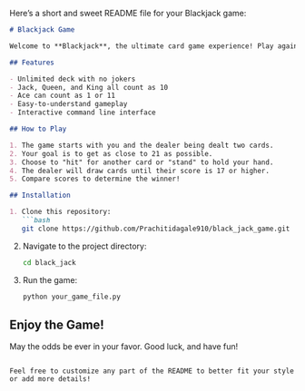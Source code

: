 Here’s a short and sweet README file for your Blackjack game:

```markdown
# Blackjack Game

Welcome to **Blackjack**, the ultimate card game experience! Play against the dealer and try to get as close to 21 as possible without going over.

## Features

- Unlimited deck with no jokers
- Jack, Queen, and King all count as 10
- Ace can count as 1 or 11
- Easy-to-understand gameplay
- Interactive command line interface

## How to Play

1. The game starts with you and the dealer being dealt two cards.
2. Your goal is to get as close to 21 as possible.
3. Choose to "hit" for another card or "stand" to hold your hand.
4. The dealer will draw cards until their score is 17 or higher.
5. Compare scores to determine the winner!

## Installation

1. Clone this repository:
   ```bash
   git clone https://github.com/Prachitidagale910/black_jack_game.git
   ```
2. Navigate to the project directory:
   ```bash
   cd black_jack
   ```
3. Run the game:
   ```bash
   python your_game_file.py
   ```

## Enjoy the Game!

May the odds be ever in your favor. Good luck, and have fun!
```

Feel free to customize any part of the README to better fit your style or add more details!
